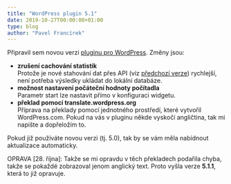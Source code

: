 ```yaml
---
title: "WordPress plugin 5.1"
date: 2019-10-27T00:00:00+01:00
type: blog
author: "Pavel Francírek"
---
```

Připravil sem novou verzi [pluginu pro WordPress](https://wordpress.org/plugins/toplist/). Změny jsou:

- **zrušení cachování statistik**<br>
Protože je nové stahování dat přes API (viz [předchozí verze](https://o.toplist.cz/blog/wordpress-plugin/)) rychlejší, není potřeba výsledky ukládat do lokální databáze.
- **možnost nastavení počáteční hodnoty počítadla**<br>
Parametr start lze nastavit přímo v konfiguraci widgetu.
- **překlad pomocí translate.wordpress.org**<br>
Příprava na překlady pomocí jednotného prostředí, které vytvořil WordPress.com. Pokud na vás v pluginu někde vyskočí angličtina, tak mi napište a dopřeložím to.

Pokud již používáte novou verzi (tj. 5.0), tak by se vám měla nabídnout aktualizace automaticky.

OPRAVA [28. října]: Takže se mi opravdu v těch překladech podařila chyba, takže se pokaždé zobrazoval jenom anglický text. Proto vyšla verze **5.1.1**, která to již opravuje.
